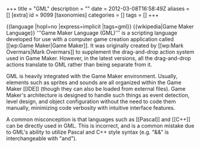 +++
title = "GML"
description = ""
date = 2012-03-08T16:58:49Z
aliases = []
[extra]
id = 9099
[taxonomies]
categories = []
tags = []
+++

{{language
|hopl=no
|express=implicit
|tags=gml}}
{{wikipedia|Game Maker Language}}
'''Game Maker Language (GML)''' is a scripting language developed for use with a computer game creation application called [[wp:Game Maker|Game Maker]]. It was originally created by [[wp:Mark Overmars|Mark Overmars]] to supplement the drag-and-drop action system used in Game Maker. However, in the latest versions, all the drag-and-drop actions translate to GML rather than being separate from it.

GML is heavily integrated with the Game Maker environment. Usually, elements such as sprites and sounds are all organized within the Game Maker [[IDE]] (though they can also be loaded from external files). Game Maker's architecture is designed to handle such things as event detection, level design, and object configuration without the need to code them manually, minimizing code verbosity with intuitive interface features.

A common misconception is that languages such as [[Pascal]] and [[C++]] can be directly used in GML. This is incorrect, and is a common mistake due to GML's ability to utilize Pascal and C++ style syntax (e.g. "&&" is interchangeable with "and").
